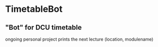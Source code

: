 # TimetableBot

## "Bot" for DCU timetable
ongoing personal project
prints the next lecture (location, modulename)